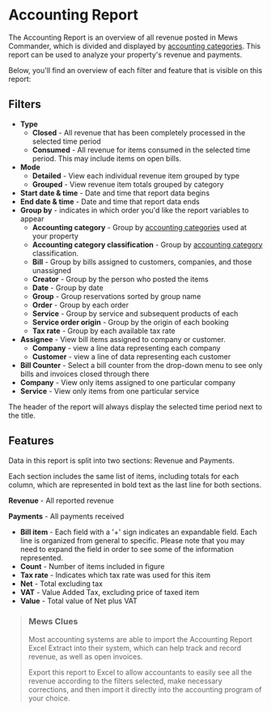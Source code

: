 # Accounting Report

The Accounting Report is an overview of all revenue posted in Mews Commander, which is divided and displayed by [accounting categories](https://github.com/MewsSystems/gitbook-guide/tree/4c6279f64353d042d14304d854de244529b4347c/settings/finance-settings/accounting-categories.md). This report can be used to analyze your property's revenue and payments.

Below, you'll find an overview of each filter and feature that is visible on this report:

## Filters

* **Type**
  * **Closed** - All revenue that has been completely processed in the selected time period
  * **Consumed** - All revenue for items consumed in the selected time period. This may include items on open bills.
* **Mode**
  * **Detailed** - View each individual revenue item grouped by type
  * **Grouped** - View revenue item totals grouped by category
* **Start date & time** - Date and time that report data begins
* **End date & time** - Date and time that report data ends
* **Group by** - indicates in which order you'd like the report variables to appear
  * **Accounting category** - Group by [accounting categories](https://github.com/MewsSystems/gitbook-guide/tree/4c6279f64353d042d14304d854de244529b4347c/settings/finance-settings/accounting-categories.md) used at your property
  * **Accounting category classification** - Group by [accounting category](https://github.com/MewsSystems/gitbook-guide/tree/4c6279f64353d042d14304d854de244529b4347c/settings/finance-settings/accounting-categories.md) classification. 
  * **Bill** - Group by bills assigned to customers, companies, and those unassigned
  * **Creator** - Group by the person who posted the items
  * **Date** - Group by date
  * **Group** - Group reservations sorted by group name
  * **Order** - Group by each order
  * **Service** - Group by service and subsequent products of each
  * **Service order origin** - Group by the origin of each booking
  * **Tax rate** - Group by each available tax rate
* **Assignee** - View bill items assigned to company or customer.
  * **Company** - view a line data representing each company
  * **Customer** - view a line of data representing each customer
* **Bill Counter** - Select a bill counter from the drop-down menu to see only bills and invoices closed through there
* **Company** - View only items assigned to one particular company
* **Service** - View only items from one particular service

The header of the report will always display the selected time period next to the title.

## Features

Data in this report is split into two sections: Revenue and Payments.

Each section includes the same list of items, including totals for each column, which are represented in bold text as the last line for both sections.

**Revenue** - All reported revenue

**Payments** - All payments received

* **Bill item** - Each field with a '+' sign indicates an expandable field. Each line is organized from general to specific. Please note that you may need to expand the field in order to see some of the information represented. 
* **Count** - Number of items included in figure
* **Tax rate** - Indicates which tax rate was used for this item
* **Net** - Total excluding tax
* **VAT** - Value Added Tax, excluding price of taxed item
* **Value** - Total value of Net plus VAT

> ### Mews Clues
>
> Most accounting systems are able to import the Accounting Report Excel Extract into their system, which can help track and record revenue, as well as open invoices.
>
> Export this report to Excel to allow accountants to easily see all the revenue according to the filters selected, make necessary corrections, and then import it directly into the accounting program of your choice.

